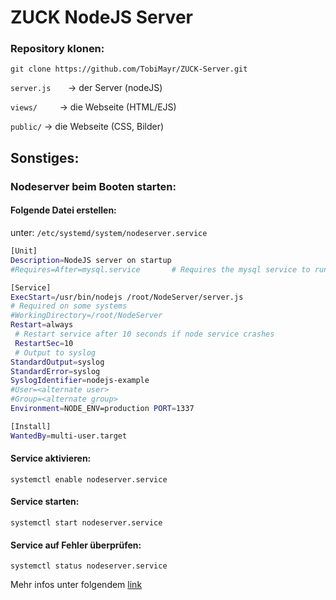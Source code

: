 # ZUCK NodeJS Server


### Repository klonen:
`git clone https://github.com/TobiMayr/ZUCK-Server.git`

`server.js`       -> der Server (nodeJS)

`views/`          -> die Webseite (HTML/EJS)

`public/`         -> die Webseite (CSS, Bilder)


## Sonstiges:

### Nodeserver beim Booten starten:

#### Folgende Datei erstellen:
unter: `/etc/systemd/system/nodeserver.service`

``` Bash
[Unit]
Description=NodeJS server on startup
#Requires=After=mysql.service       # Requires the mysql service to run first

[Service]
ExecStart=/usr/bin/nodejs /root/NodeServer/server.js
# Required on some systems
#WorkingDirectory=/root/NodeServer
Restart=always
 # Restart service after 10 seconds if node service crashes
 RestartSec=10
 # Output to syslog
StandardOutput=syslog
StandardError=syslog
SyslogIdentifier=nodejs-example
#User=<alternate user>
#Group=<alternate group>
Environment=NODE_ENV=production PORT=1337

[Install]
WantedBy=multi-user.target
```

#### Service aktivieren:
`systemctl enable nodeserver.service`

#### Service starten:
`systemctl start nodeserver.service`

#### Service auf Fehler überprüfen:
`systemctl status nodeserver.service`

Mehr infos unter folgendem [link](https://www.axllent.org/docs/view/nodejs-service-with-systemd/)
